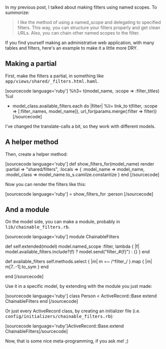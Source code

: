 In my previous post, I talked about making filters using named scopes. To summorize:

<blockquote>
I like the method of using a named_scope and delegating to specified filters. This way, you can structure your filters properly and get clean URLs. Also, you can chain other named scopes to the filter.</blockquote>

If you find yourself making an administrative web application, with many tables and filters, here's an example to make it a little more DRY.
<!--more-->
<h2>Making a partial</h2>

First, make the filters a partial, in something like <tt>app/views/shared/_filters.html.haml</tt>.

[sourcecode language='ruby']
%h3= t(model_name, :scope => :filter_titles)
%ul
  - model_class.available_filters.each do |filter|
    %li= link_to t(filter, :scope => [:filter_names, model_name]), url_for(params.merge(:filter => filter))
[/sourcecode]

I've changed the translate-calls a bit, so they work with different models.

<h2>A helper method</h2>

Then, create a helper method:

[sourcecode language='ruby']
def show_filters_for(model_name)
  render :partial => "shared/filters", :locals => { :model_name => model_name, :model_class => model_name.to_s.camilze.constantize }
end
[/sourcecode]

Now you can render the filters like this:

[sourcecode language='ruby']
= show_filters_for :person
[/sourcecode]

<h2>And a module</h2>

On the model side, you can make a module, probably in <tt>lib/chainable_filters.rb</tt>.

[sourcecode language='ruby']
module ChainableFilters

  def self.extended(model)
    model.named_scope :filter, lambda { |f| model.available_filters.include?(f) ? model.send("filter_#{f}") : {} }
  end

  def available_filters
    self.methods.select { |m| m =~ /^filter_/ }.map { |m| m[7..-1].to_sym }
  end

end
[/sourcecode]

Use it in a specific model, by extending with the module you just made:

[sourcecode language='ruby']
class Person < ActiveRecord::Base
  extend ChainableFilters
end
[/sourcecode]

Or just every ActiveRecord class, by creating an initializer file (i.e. <tt>config/initializers/chainable_filters.rb</tt>):

[sourcecode language='ruby']ActiveRecord::Base.extend ChainableFilters[/sourcecode]

Now, that is some nice meta-programming, if you ask me! ;)